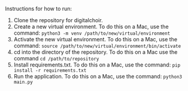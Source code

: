 Instructions for how to run:

1. Clone the repository for digitalchoir.
2. Create a new virtual environment. To do this on a Mac, use the command: `python3 -m venv /path/to/new/virtual/environment`
3. Activate the new virtual environment. To do this on a Mac, use the command: `source /path/to/new/virtual/environment/bin/activate`
4. cd into the directory of the repository. To do this on a Mac use the command `cd /path/to/repository`
4. Install requirements.txt. To do this on a Mac, use the command: `pip install -r requirements.txt`
5. Run the application. To do this on a Mac, use the command: `python3 main.py`